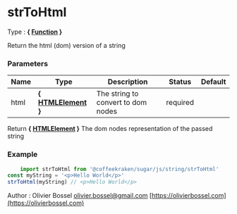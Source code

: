 # strToHtml

<!-- @namespace: sugar.js.string.strToHtml -->

Type : **{ [Function](https://developer.mozilla.org/fr/docs/Web/JavaScript/Reference/Objets_globaux/Function) }**


Return the html (dom) version of a string



### Parameters
Name  |  Type  |  Description  |  Status  |  Default
------------  |  ------------  |  ------------  |  ------------  |  ------------
html  |  **{ [HTMLElement](https://developer.mozilla.org/fr/docs/Web/API/HTMLElement) }**  |  The string to convert to dom nodes  |  required  |

Return **{ [HTMLElement](https://developer.mozilla.org/fr/docs/Web/API/HTMLElement) }** The dom nodes representation of the passed string

### Example
```js
	import strToHtml from '@coffeekraken/sugar/js/string/strToHtml'
const myString = '<p>Hello World</p>'
strToHtml(myString) // <p>Hello World</p>
```
Author : Olivier Bossel [olivier.bossel@gmail.com](mailto:olivier.bossel@gmail.com) [https://olivierbossel.com](https://olivierbossel.com)